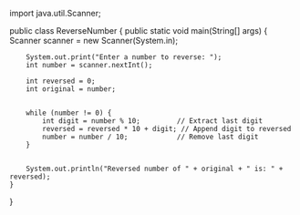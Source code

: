 import java.util.Scanner;

public class ReverseNumber {
    public static void main(String[] args) {
        Scanner scanner = new Scanner(System.in);

       
        System.out.print("Enter a number to reverse: ");
        int number = scanner.nextInt();

        int reversed = 0;
        int original = number;

      
        while (number != 0) {
            int digit = number % 10;         // Extract last digit
            reversed = reversed * 10 + digit; // Append digit to reversed
            number = number / 10;            // Remove last digit
        }

    
        System.out.println("Reversed number of " + original + " is: " + reversed);
    }
}
